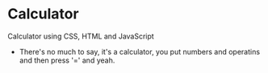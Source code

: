# Calculator
Calculator using CSS, HTML and JavaScript

- There's no much to say, it's a calculator, you put numbers and operatins and then press '=' and yeah.
